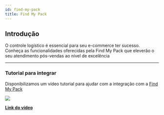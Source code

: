 ```yaml
---
id: find-my-pack
title: Find My Pack
---
```


## Introdução

O controle logístico é essencial para seu e-commerce ter sucesso. Conheça as funcionalidades oferecidas pela Find My Pack que eleverão o seu atendimento pós-vendas ao nível de excelência

---

### Tutorial para integrar

Disponibilizamos um vídeo tutorial para ajudar com a integração com a [Find My Pack](https://www.findmypack.com.br/)

[![](https://res.cloudinary.com/marcomontalbano/image/upload/v1632419852/video_to_markdown/images/youtube--eEulkw2F3SE-c05b58ac6eb4c4700831b2b3070cd403.jpg)](https://www.youtube.com/watch?v=eEulkw2F3SE&t=4s)

[**Link do vídeo**](https://www.youtube.com/watch?v=eEulkw2F3SE&t=4s)
